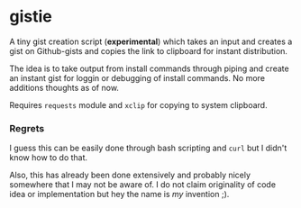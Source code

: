 gistie
======

A tiny gist creation script (**experimental**) which takes an input and creates
a gist on Github-gists and copies the link to clipboard for instant
distribution.

The idea is to take output from install commands through piping and create an
instant gist for loggin or debugging of install commands. No more additions
thoughts as of now.


Requires `requests` module and `xclip` for copying to system clipboard.

### Regrets

I guess this can be easily done through bash scripting and `curl` but I didn't
know how to do that.

Also, this has already been done extensively and probably nicely somewhere that
I may not be aware of. I do not claim originality of code idea or implementation
but hey the name is _my_ invention ;).
